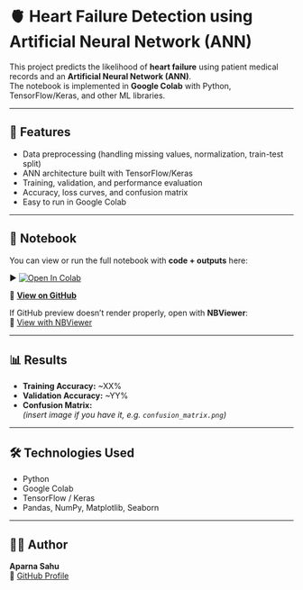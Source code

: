 # 🫀 Heart Failure Detection using Artificial Neural Network (ANN)

This project predicts the likelihood of **heart failure** using patient medical records and an **Artificial Neural Network (ANN)**.  
The notebook is implemented in **Google Colab** with Python, TensorFlow/Keras, and other ML libraries.

---

## 🚀 Features
- Data preprocessing (handling missing values, normalization, train-test split)
- ANN architecture built with TensorFlow/Keras
- Training, validation, and performance evaluation
- Accuracy, loss curves, and confusion matrix
- Easy to run in Google Colab

---

## 📂 Notebook
You can view or run the full notebook with **code + outputs** here:

▶️ [![Open In Colab](https://colab.research.google.com/assets/colab-badge.svg)](https://colab.research.google.com/drive/1enMeu_c3rm37mt73nvnTaJ4Nkfqk8j2w)

🔗 **[View on GitHub](https://github.com/Aparna390243/My-Project/blob/main/Copy_of_Heart_Failure_Prediction_Using_ANN_Model.ipynb)**  


If GitHub preview doesn’t render properly, open with **NBViewer**:  
🔗 [View with NBViewer](https://nbviewer.org/github/Aparna390243/My-Project/blob/main/Copy_of_Heart_Failure_Prediction_Using_ANN_Model.ipynb)

---

## 📊 Results
- **Training Accuracy:** ~XX%  
- **Validation Accuracy:** ~YY%  
- **Confusion Matrix:**  
  *(insert image if you have it, e.g. `confusion_matrix.png`)*  

---

## 🛠️ Technologies Used
- Python  
- Google Colab  
- TensorFlow / Keras  
- Pandas, NumPy, Matplotlib, Seaborn  

---

## 👨‍💻 Author
**Aparna Sahu**  
🔗 [GitHub Profile](https://github.com/Aparna390243)
